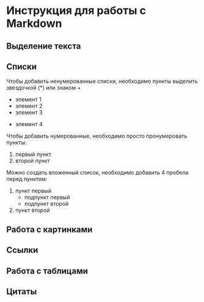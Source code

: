 # Инструкция для работы с Markdown

## Выделение текста

## Списки
Чтобы добавить ненумерованные списки, необходимо пункты выделить звездочкой (*) или знаком +

* элемент 1 
* элемент 2
* элемент 3
+ элемент 4

Чтобы добавить нумерованные, необходимо просто пронумеровать пункты:

1. первый пункт
2. второй пункт 

Можно создать вложенный список, необходимо добавить 4 пробела перед пунктом:

1. пункт первый
    - подпункт первый
    - подпункт второй
2. пункт второй
## Работа с картинками

## Ссылки

## Работа с таблицами

## Цитаты